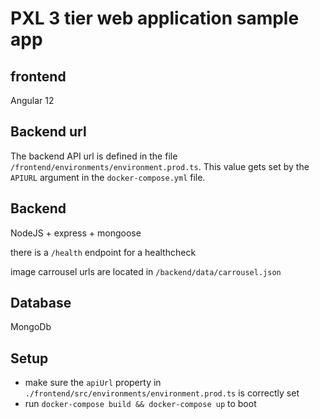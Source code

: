 # PXL 3 tier web application sample app
## frontend
Angular 12

## Backend url
The backend API url is defined in the file `/frontend/environments/environment.prod.ts`. This value gets set by the `APIURL` argument in the `docker-compose.yml` file.
## Backend
NodeJS + express + mongoose

there is a `/health` endpoint for a healthcheck

image carrousel urls are located in `/backend/data/carrousel.json`

## Database
MongoDb

## Setup
* make sure the `apiUrl` property in `./frontend/src/environments/environment.prod.ts` is correctly set
* run `docker-compose build && docker-compose up` to boot
